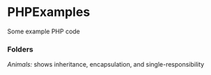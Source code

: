 # PHPExamples
Some example PHP code

### Folders
*Animals:* shows inheritance, encapsulation, and single-responsibility

